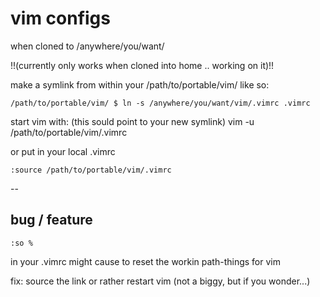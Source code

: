 # vim configs

when cloned to /anywhere/you/want/

!!(currently only works when cloned into home ..  working on it)!!

make a symlink from within your /path/to/portable/vim/ like so:

    /path/to/portable/vim/ $ ln -s /anywhere/you/want/vim/.vimrc .vimrc

start vim with: (this sould point to your new symlink)
    vim -u /path/to/portable/vim/.vimrc

or put in your local .vimrc

    :source /path/to/portable/vim/.vimrc

--
## bug / feature

    :so %
in your .vimrc might cause to reset the workin path-things for vim

fix: source the link or rather restart vim (not a biggy, but if you wonder...)
